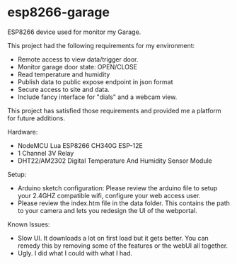 # esp8266-garage
ESP8266 device used for monitor my Garage. 

This project had the following requirements for my environment: 
- Remote access to view data/trigger door. 
- Monitor garage door state: OPEN/CLOSE
- Read temperature and humidity
- Publish data to public expose endpoint in json format
- Secure access to site and data. 
- Include fancy interface for "dials" and a webcam view. 

This project has satisfied those requirements and provided me a platform for future additions. 

Hardware: 
- NodeMCU Lua ESP8266 CH340G ESP-12E
- 1 Channel 3V Relay 
- DHT22/AM2302 Digital Temperature And Humidity Sensor Module

Setup: 
- Arduino sketch configuration: Please review the arduino file to setup your 2.4GHZ compatible wifi, configure your web access user. 
- Please review the index.htm file in the data folder. This contains the path to your camera and lets you redesign the UI of the webportal. 

Known Issues: 
- Slow UI. It downloads a lot on first load but it gets better. You can remedy this by removing some of the features or the webUI all together. 
- Ugly. I did what I could with what I had. 
